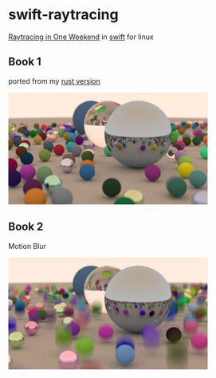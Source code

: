 # swift-raytracing

[Raytracing in One Weekend](https://raytracing.github.io/books/RayTracingInOneWeekend.html) in [swift](https://www.swift.org/) for linux
## Book 1 

ported from my [rust version](https://github.com/jeremythorne/raytracing)

![end of book one render](out.png)

## Book 2

Motion Blur

![end of book two chapter 2 motion blur render](book2_chapter2_motion_blur.png)
